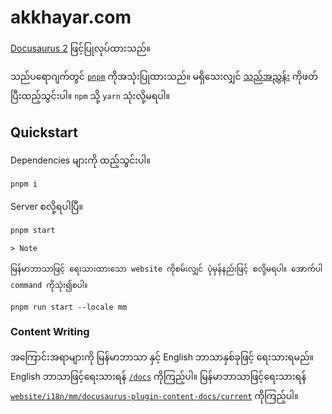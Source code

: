 # akkhayar.com

[Docusaurus 2](https://docusaurus.io/) ဖြင့်ပြုလုပ်ထားသည်။

သည်ပရောဂျက်တွင် [`pnpm`](https://pnpm.io/) ကိုအသုံးပြုထားသည်။ မရှိသေးလျှင် [သည်အညွှန်း](https://pnpm.io/installation) ကိုဖတ်ပြီးထည့်သွင်းပါ။
 `npm` သို့ `yarn` သုံးလို့မရပါ။

## Quickstart

Dependencies များကို ထည့်သွင်းပါ။

```bash
pnpm i
```

Server စလို့ရပါပြီ။

```bash
pnpm start
```

```
> Note

မြန်မာဘာသာဖြင့် ရေးသားထားသော website ကိုစမ်းလျှင် ပုံမှန်နည်းဖြင့် စလို့မရပါ။ အောက်ပါ command ကိုသုံး၍စပါ။

pnpm run start --locale mm
```

### Content Writing

အကြောင်းအရာများကို မြန်မာဘာသာ နှင့် English ဘာသာနှစ်ခုဖြင့် ရေးသားရမည်။ English ဘာသာဖြင့်ရေးသားရန် [`/docs`](./docs) ကိုကြည့်ပါ။ မြန်မာဘာသာဖြင့်ရေးသားရန် [`website/i18n/mm/docusaurus-plugin-content-docs/current`](./website/i18n/mm/docusaurus-plugin-content-docs/current) ကိုကြည့်ပါ။

